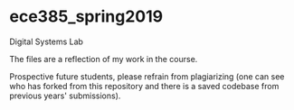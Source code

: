 # ece385_spring2019
Digital Systems Lab

The files are a reflection of my work in the course.

Prospective future students, please refrain from plagiarizing (one can see who has forked from this repository and there is a saved codebase from previous years' submissions).
